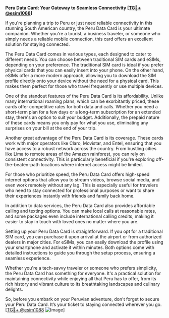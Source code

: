 **Peru Data Card: Your Gateway to Seamless Connectivity [[TG💪+ @esim1088](https://t.me/s/esim1088)]**

If you're planning a trip to Peru or just need reliable connectivity in this stunning South American country, the Peru Data Card is your ultimate companion. Whether you're a tourist, a business traveler, or someone who simply needs a reliable mobile connection, this card offers an excellent solution for staying connected.

The Peru Data Card comes in various types, each designed to cater to different needs. You can choose between traditional SIM cards and eSIMs, depending on your preference. The traditional SIM card is ideal if you prefer physical cards that you can easily insert into your phone. On the other hand, eSIMs offer a more modern approach, allowing you to download the SIM profile directly onto your device without the need for a physical card. This makes them perfect for those who travel frequently or use multiple devices.

One of the standout features of the Peru Data Card is its affordability. Unlike many international roaming plans, which can be exorbitantly priced, these cards offer competitive rates for both data and calls. Whether you need a short-term plan for a few days or a long-term subscription for an extended stay, there's an option to suit your budget. Additionally, the prepaid nature of these cards means you only pay for what you use, eliminating any surprises on your bill at the end of your trip.

Another great advantage of the Peru Data Card is its coverage. These cards work with major operators like Claro, Movistar, and Entel, ensuring that you have access to a robust network across the country. From bustling cities like Lima to remote areas of the Amazon rainforest, you can rely on consistent connectivity. This is particularly beneficial if you're exploring off-the-beaten-path locations where internet access might be limited.

For those who prioritize speed, the Peru Data Card offers high-speed internet options that allow you to stream videos, browse social media, and even work remotely without any lag. This is especially useful for travelers who need to stay connected for professional purposes or want to share their experiences instantly with friends and family back home.

In addition to data services, the Peru Data Card also provides affordable calling and texting options. You can make local calls at reasonable rates, and some packages even include international calling credits, making it easier to stay in touch with loved ones no matter where you are.

Setting up your Peru Data Card is straightforward. If you opt for a traditional SIM card, you can purchase it upon arrival at the airport or from authorized dealers in major cities. For eSIMs, you can easily download the profile using your smartphone and activate it within minutes. Both options come with detailed instructions to guide you through the setup process, ensuring a seamless experience.

Whether you're a tech-savvy traveler or someone who prefers simplicity, the Peru Data Card has something for everyone. It's a practical solution for maintaining connectivity while enjoying all that Peru has to offer, from its rich history and vibrant culture to its breathtaking landscapes and culinary delights.

So, before you embark on your Peruvian adventure, don't forget to secure your Peru Data Card. It’s your ticket to staying connected wherever you go. [[TG💪+ @esim1088](https://t.me/s/esim1088) ![Image](https://i.postimg.cc/Y0z9fWf4/image.png)]